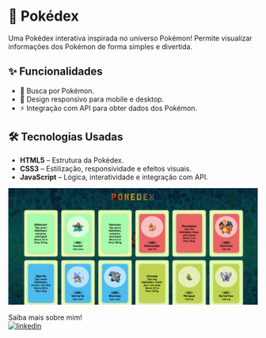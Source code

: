 # 🔴 Pokédex 
Uma Pokédex interativa inspirada no universo Pokémon! Permite visualizar informações dos Pokémon de forma simples e divertida.  

## ✨ Funcionalidades  
- 🔎 Busca por Pokémon.   
- 📱 Design responsivo para mobile e desktop.  
- ⚡ Integração com API para obter dados dos Pokémon.  

## 🛠 Tecnologias Usadas  
- **HTML5** – Estrutura da Pokédex.  
- **CSS3** – Estilização, responsividade e efeitos visuais.  
- **JavaScript** – Lógica, interatividade e integração com API.  

![Preview do Jogo](src/images/pokedex.png)

Saiba mais sobre mim! <br>
[![linkedin](https://img.shields.io/badge/linkedin-0A66C2?style=for-the-badge&logo=linkedin&logoColor=white)](https://www.linkedin.com/in/henrique-baptista-bandeira)
